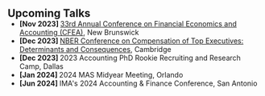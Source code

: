  
<h2 id="talks" style="margin: 2px 0px 0px;"> <br> 
<br> Upcoming Talks </h2>

<ul style="margin:0 0 5px;">
  
  <li><autocolor> <strong> [Nov 2023] </strong>   <a href="https://www.business.rutgers.edu/financial-economics-accounting-conference"> 33rd Annual Conference on Financial Economics and Accounting (CFEA)</a>, New Brunswick </autocolor></li>
   <li><autocolor> <strong> [Dec 2023] </strong>  <a href="https://www.nber.org/conferences/compensation-top-executives-determinants-and-consequences-fall-2023"> NBER Conference on Compensation of Top Executives: Determinants and Consequences</a>, Cambridge  </autocolor></li>
   <li><autocolor> <strong> [Dec 2023] </strong>  2023 Accounting PhD Rookie Recruiting and Research Camp, Dallas  </autocolor></li>
  <li><autocolor> <strong> [Jan 2024] </strong>   2024 MAS Midyear Meeting, Orlando  </autocolor></li>
  <li><autocolor> <strong> [Jun 2024] </strong>  IMA's 2024 Accounting & Finance Conference, San Antonio  </autocolor></li>
</ul>
